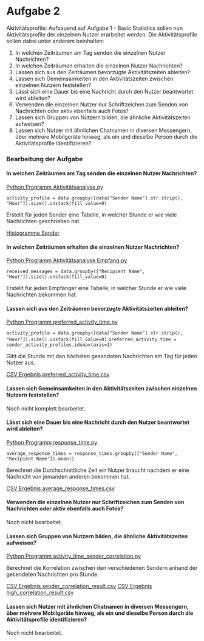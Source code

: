 # Aufgabe 2
Aktivitätsprofile: Aufbauend auf Aufgabe 1 - 
Basic Statistics sollen nun Aktivitätsprofile der einzelnen Nutzer erarbeitet werden. Die Aktivitätsprofile sollen dabei unter anderem beinhalten: 
1. In welchen Zeiträumen am Tag senden die einzelnen Nutzer Nachrichten? 
2. In welchen Zeiträumen erhalten die einzelnen Nutzer Nachrichten? 
3. Lassen sich aus den Zeiträumen bevorzugte Aktivitätszeiten ableiten? 
4. Lassen sich Gemeinsamkeiten in den Aktivitätszeiten zwischen einzelnen Nutzern feststellen? 
5. Lässt sich eine Dauer bis eine Nachricht durch den Nutzer beantwortet wird ableiten? 
6. Verwenden die einzelnen Nutzer nur Schriftzeichen zum Senden von Nachrichten oder aktiv ebenfalls auch Fotos? 
7. Lassen sich Gruppen von Nutzern bilden, die ähnliche Aktivitätszeiten aufweisen? 
8. Lassen sich Nutzer mit ähnlichen Chatnamen in diversen Messengern, über mehrere Mobilgeräte hinweg, als ein und dieselbe Person durch die Aktivitätsprofile identifizieren?

### Bearbeitung der Aufgabe

#### In welchen Zeiträumen am Tag senden die einzelnen Nutzer Nachrichten?
[Python Programm Aktivitätsanalyse.py](Aktivitätsanalyse.py)

`activity_profile = data.groupby([data["Sender Name"].str.strip(), "Hour"]).size().unstack(fill_value=0)`

Erstellt für jeden Sender eine Tabelle, in welcher Stunde er wie viele Nachrichten geschrieben hat.

[Histogramme Sender](activity_profiles_images)


#### In welchen Zeiträumen erhalten die einzelnen Nutzer Nachrichten?
[Python Programm Aktivitätsanalyse Empfang.py](https://github.com/QuentinStickler/sachverst-ndiger/blob/main/Aufgabe%202/Aktivit%C3%A4tsanalyse%20Empfang.py)

`received_messages = data.groupby(["Recipient Name", "Hour"]).size().unstack(fill_value=0)`

Erstellt für jeden Empfänger eine Tabelle, in welcher Stunde er wie viele Nachrichten bekommen hat.


#### Lassen sich aus den Zeiträumen bevorzugte Aktivitätszeiten ableiten?
[Python Programm preferred_activity_time.py](preferred_activity_time.py)

`activity_profile = data.groupby([data["Sender Name"].str.strip(), "Hour"]).size().unstack(fill_value=0)`
`preferred_activity_time = sender_activity_profiles.idxmax(axis=1)`

Gibt die Stunde mit den höchsten gesendeten Nachrichten am Tag für jeden Nutzer aus.

[CSV Ergebnis preferred_activity_time.csv](preferred_activity_time.py)


#### Lassen sich Gemeinsamkeiten in den Aktivitätszeiten zwischen einzelnen Nutzern feststellen?

Noch nicht komplett bearbeitet.


#### Lässt sich eine Dauer bis eine Nachricht durch den Nutzer beantwortet wird ableiten?
[Python Programm response_time.py](response_time.py)

`average_response_times = response_times.groupby(["Sender Name", "Recipient Name"]).mean()`

Berechnet die Durchschnittliche Zeit ein Nutzer braucht nachdem er eine Nachricht von jemanden anderen bekommen hat.

[CSV Ergebnis average_response_times.csv](average_response_times.csv)


#### Verwenden die einzelnen Nutzer nur Schriftzeichen zum Senden von Nachrichten oder aktiv ebenfalls auch Fotos?

Noch nicht bearbeitet.


#### Lassen sich Gruppen von Nutzern bilden, die ähnliche Aktivitätszeiten aufweisen?
[Python Programm activity_time_sender_correlation.py](activity_time_sender_correlation.py)

Berechnet die Korrelation zwischen den verschiedenen Sendern anhand der gesendeten Nachrichten pro Stunde.

[CSV Ergebnis sender_correlation_result.csv](sender_correlation_result.csv)
[CSV Ergebnis high_correlation_result.csv](high_correlation_result.csv)


#### Lassen sich Nutzer mit ähnlichen Chatnamen in diversen Messengern, über mehrere Mobilgeräte hinweg, als ein und dieselbe Person durch die Aktivitätsprofile identifizieren?

Noch nicht bearbeitet.
